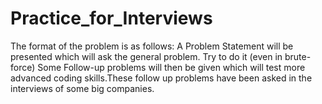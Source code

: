 # Practice_for_Interviews

The format of the problem is as follows: A Problem Statement will be presented which will ask the general problem. Try to do it (even in brute-force) Some Follow-up problems will then be given which will test more advanced coding skills.These follow up problems have been asked in the interviews of some big companies.

